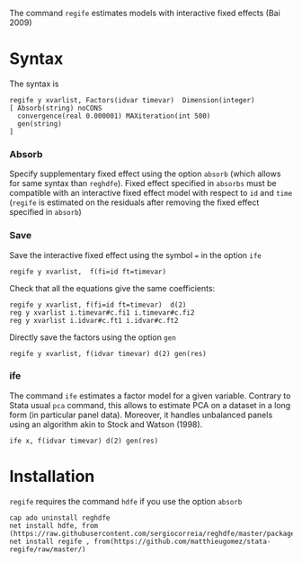 
The command `regife` estimates models with interactive fixed effects (Bai 2009)

# Syntax
The syntax is

```
regife y xvarlist, Factors(idvar timevar)  Dimension(integer)  
[ Absorb(string) noCONS 
  convergence(real 0.000001) MAXiteration(int 500) 
  gen(string)
]
```


### Absorb
Specify supplementary fixed effect using the option `absorb` (which allows for same syntax than `reghdfe`). Fixed effect specified in `absorbs` must be compatible with an interactive fixed effect model with respect to `id` and `time` (`regife` is estimated on the residuals after removing the fixed effect specified in `absorb`)


### Save

Save the interactive fixed effect using the symbol `=` in the option `ife`

```
regife y xvarlist,  f(fi=id ft=timevar) 
```

Check that all the equations give the same coefficients:

```
regife y xvarlist, f(fi=id ft=timevar)  d(2)
reg y xvarlist i.timevar#c.fi1 i.timevar#c.fi2
reg y xvarlist i.idvar#c.ft1 i.idvar#c.ft2
```

Directly save the factors using the option `gen`

```
regife y xvarlist, f(idvar timevar) d(2) gen(res)
```


### ife

The command `ife` estimates a factor model for a given variable. Contrary to Stata usual `pca` command, this allows to estimate PCA on a dataset in a long form (in particular panel data). Moreover, it handles unbalanced panels using an algorithm akin to Stock and Watson (1998).

```
ife x, f(idvar timevar) d(2) gen(res)
```

# Installation

`regife` requires the command `hdfe` if you use the option `absorb`

```
cap ado uninstall reghdfe
net install hdfe, from (https://raw.githubusercontent.com/sergiocorreia/reghdfe/master/package/)
net install regife , from(https://github.com/matthieugomez/stata-regife/raw/master/)
```